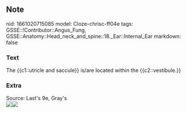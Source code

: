 ## Note
nid: 1661020715085
model: Cloze-chrisc-ff04e
tags: GSSE::!Contributor::Angus_Fung, GSSE::Anatomy::Head_neck_and_spine::18._Ear::Internal_Ear
markdown: false

### Text
The {{c1::utricle and saccule}} is/are located within the {{c2::vestibule.}}

### Extra
<div>
  Source: Last's 9e, Gray's
</div><img src=
"paste-f033c28ffbb9111f040f7f5d3ed4a184263a72d6.jpg"><img src= 
"paste-1bd6c76c44f44b3bfd9e634d26c2924e465d517d.jpg">
